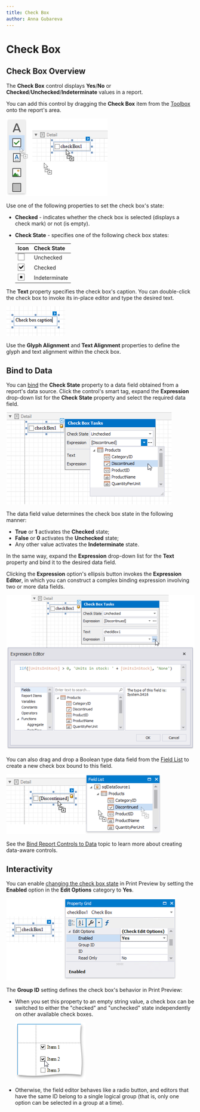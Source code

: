```yaml
---
title: Check Box
author: Anna Gubareva
---
```

# Check Box

## Check Box Overview
The **Check Box** control displays **Yes**/**No** or **Checked**/**Unchecked**/**Indeterminate** values in a report.

You can add this control by dragging the **Check Box** item from the [Toolbox](../../report-designer-tools/toolbox.md) onto the report's area.

![](../../../../../images/eurd-win-add-check-box-control-to-report.png)

Use one of the following properties to set the check box's state:

* **Checked** - indicates whether the check box is selected (displays a check mark) or not (is empty).
* **Check State** - specifies one of the following check box states:	

    | Icon | Check State |
    |---|---|
    | ![](../../../../../images/eurd-win-check-box-unchecked-state.png) | Unchecked |
    ![](../../../../../images/eurd-win-check-box-checked-state.png) | Checked|
    |![](../../../../../images/eurd-win-check-box-indeterminate-state.png) |Indeterminate

The **Text** property specifies the check box's caption. You can double-click the check box to invoke its in-place editor and type the desired text.

![](../../../../../images/eurd-win-check-box-in-place-editor.png)

Use the **Glyph Alignment** and **Text Alignment** properties to define the glyph and text alignment within the check box.


## Bind to Data
You can [bind](../../bind-to-data/bind-controls-to-data-expression-bindings.md) the **Check State** property to a data field obtained from a report's data source. Click the control's smart tag, expand the **Expression** drop-down list for the **Check State** property and select the required data field.

![](../../../../../images/eurd-win-check-box-bind-to-data.png)

The data field value determines the check box state in the following manner:

* **True** or **1** activates the **Checked** state;
* **False** or **0** activates the **Unchecked** state;
* Any other value activates the **Indeterminate** state.

In the same way, expand the **Expression** drop-down list for the **Text** property and bind it to the desired data field.

Clicking the **Expression** option's ellipsis button invokes the **Expression Editor**, in which you can construct a complex binding expression involving two or more data fields.

![](../../../../../images/eurd-win-check-box-text-expression.png)

You can also drag and drop a Boolean type data field from the [Field List](../../report-designer-tools/ui-panels/field-list.md) to create a new check box bound to this field.

![](../../../../../images/eurd-win-check-box-drop-field-from-field-list.png)

See the [Bind Report Controls to Data](../../bind-to-data/bind-controls-to-data-expression-bindings.md) topic to learn more about creating data-aware controls.


## Interactivity
You can enable [changing the check box state](../../provide-interactivity/edit-content-in-print-preview.md) in Print Preview by setting the **Enabled** option in the **Edit Options** category to **Yes**.

![](../../../../../images/eurd-win-check-box-edit-options-enabled.png)

The **Group ID** setting defines the check box's behavior in Print Preview:

* When you set this property to an empty string value, a check box can be switched to either the "checked" and "unchecked" state independently on other available check boxes.
	
	![](../../../../../images/eurd-win-check-box-editing-in-print-preview.png)

* Otherwise, the field editor behaves like a radio button, and editors that have the same ID belong to a single logical group (that is, only one option can be selected in a group at a time).